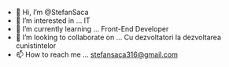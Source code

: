 - 👋 Hi, I’m @StefanSaca
- 👀 I’m interested in ... IT
- 🌱 I’m currently learning ... Front-End Developer
- 💞️ I’m looking to collaborate on ... Cu dezvoltatori la dezvoltarea cunistintelor 
- 📫 How to reach me ... stefansaca316@gmail.com

<!---
StefanSaca/StefanSaca is a ✨ special ✨ repository because its `README.md` (this file) appears on your GitHub profile.
You can click the Preview link to take a look at your changes.
--->
